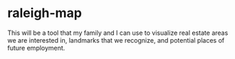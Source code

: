 # raleigh-map

This will be a tool that my family and I can use to visualize real estate areas we are interested in, landmarks that we recognize, and potential places of future employment.
